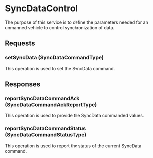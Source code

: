 # SyncDataControl
The purpose of this service is to define the parameters needed for an unmanned vehicle to control synchronization of data.

## Requests
### setSyncData (SyncDataCommandType)
This operation is used to set the SyncData command.

## Responses
### reportSyncDataCommandAck (SyncDataCommandAckReportType)
This operation is used to provide the SyncData commanded values.
### reportSyncDataCommandStatus (SyncDataCommandStatusType)
This operation is used to report the status of the current SyncData command.
